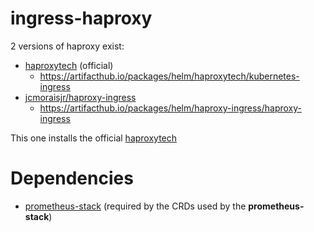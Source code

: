 # ingress-haproxy

2 versions of haproxy exist:
* [haproxytech](https://github.com/haproxytech/kubernetes-ingress/blob/master/documentation/annotations.md) (official)
  * https://artifacthub.io/packages/helm/haproxytech/kubernetes-ingress
* [jcmoraisjr/haproxy-ingress](https://github.com/jcmoraisjr/haproxy-ingress)
  * https://artifacthub.io/packages/helm/haproxy-ingress/haproxy-ingress

This one installs the official [haproxytech](https://github.com/haproxytech/kubernetes-ingress/blob/master/documentation/annotations.md)

# Dependencies
* [prometheus-stack](/argocd/prometheus-stack/prometheus-stack.yaml) (required by the CRDs used by the **prometheus-stack**)